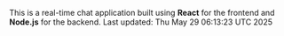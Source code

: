 This is a real-time chat application built using **React** for the frontend and **Node.js** for the backend.
Last updated: Thu May 29 06:13:23 UTC 2025
